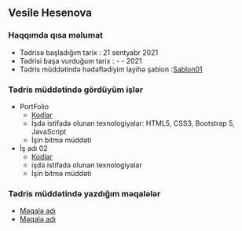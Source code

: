 ## Vesile Hesenova

### Haqqımda qısa məlumat
- Tədrisə başladığım tarix : 21 sentyabr 2021
- Tədrisi başa vurduğum tarix : - - 2021
- Tədris müddətində hədəflədiyim layihə şablon :[Sablon01]()

###  Tədris müddətində gördüyüm işlər
- PortFolio
    - [Kodlar]()
    - İşdə istifadə olunan texnologiyalar: HTML5, CSS3, Bootstrap 5, JavaScript
    - İşin bitmə müddəti
- İş adı 02
    - [Kodlar]()
    - işdə istifadə olunan texnologiyalar 
    - İşin bitmə müddəti

### Tədris müddətində yazdığım məqalələr
- [Məqalə adı]()
- [Məqalə adı]()
